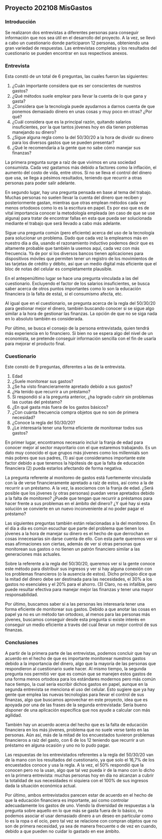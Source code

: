 ## Proyecto 202108 MisGastos

### Introducción

Se realizaron dos entrevistas a diferentes personas para conseguir información que nos sea útil en el desarrollo del proyecto. A la vez, se llevó a cabo un cuestionario donde participaron 12 personas, obteniendo una gran variedad de respuestas. Las entrevistas completas y los resultados del cuestionario se pueden encontrar en sus respectivos anexos.


### Entrevista

Esta constó de un total de 6 preguntas, las cuales fueron las siguientes:

1) ¿Cuán importante considera que es ser conscientes de nuestros gastos?
2) ¿Qué métodos suele emplear para llevar la cuenta de lo que gana y gasta?
3) ¿Considera que la tecnología puede ayudarnos a darnos cuenta de que ponemos demasiado dinero en unas cosas y muy poco en otras? ¿Por qué?
4) ¿Cuál considera que es la principal razón, quitando salarios insuficientes, por la que tantos jóvenes hoy en día tienen problemas manejando su dinero?
5) ¿Sigue alguna regla como la del 50/30/20 a la hora de dividir su dinero para los diversos gastos que se pueden presentar?
6) ¿Qué le recomendaría a la gente que no sabe cómo manejar sus finanzas?

La primera pregunta surge a raíz de que vivimos en una sociedad consumista. Cada vez gastamos más debido a factores como la inflación, el aumento del costo de vida, entre otros. Si no se lleva el control del dinero que usa, se llega a pésimos resultados, teniendo que recurrir a otras personas para poder salir adelante.

En segundo lugar, hay una pregunta pensada en base al tema del trabajo. Muchas personas no suelen llevar la cuenta del dinero que reciben y posteriormente gastan, mientras que otras emplean métodos cada vez menos ortodoxos como lo es la escritura en papel. Es por eso que es de vital importancia conocer la metodología empleada (en caso de que se use alguna) para tratar de encontrar fallas en esta que pueda ser solucionada mediante el trabajo que será llevado a cabo más adelante.

Sigue una pregunta común (pero eficiente) acerca del uso de la tecnología para solucionar un problema. Dado que cada vez la empleamos más en nuestro día a día, usando el razonamiento inductivo podemos decir que es altamente probable que también la usemos aquí, cada vez con más frecuencia. Ya de por sí los diversos bancos tienen aplicaciones para dispositivos móviles que permiten tener un registro de los movimientos de las tarjetas de crédito y débito, así que un medio digital más eficiente que el bloc de notas del celular es completamente plausible.

En el antepenúltimo lugar se hace una pregunta vinculada a las del cuestionario. Excluyendo el factor de los salarios insuficientes, se busca saber acerca de otros puntos importantes como lo son la educación financiera (o la falta de esta), si el consumismo afecta, etc.

Al igual que en el cuestionario, se pregunta acerca de la regla del 50/30/20 para gestionar mejor el dinero, también buscando conocer si se sigue algo similar a la hora de gestionar las finanzas. La opción de que no se siga nada en lo absoluto también es considerada.

Por último, se busca el consejo de la persona entrevistada, quien tendrá más experiencia en lo financiero. Si bien no se espera algo del nivel de un economista, se pretende conseguir información sencilla con el fin de usarla para mejorar el producto final.

### Cuestionario

Este constó de 9 preguntas, diferentes a las de la entrevista.

1) Edad
2) ¿Suele monitorear sus gastos?
3) ¿Se ha visto financieramente apretado debido a sus gastos?
4) ¿Ha tenido que recurrir a un préstamo?
5) Si respondió sí a la pregunta anterior, ¿ha logrado cubrir sin problemas las cuotas del préstamo?
6) ¿En qué gasta más fuera de los gastos básicos?
7) ¿Con cuánta frecuencia compra objetos que no son de primera necesidad?
8) ¿Conoce la regla del 50/30/20?
9) ¿Le interesaría tener una forma eficiente de monitorear todos sus gastos?

En primer lugar, encontramos necesario incluir la franja de edad para conocer mejor al sector mayoritario con el que estaremos trabajando. Es un dato muy conocido el que grupos más jóvenes como los millennials son más pobres que sus padres, (1) así que consideramos importante este factor debido a que tenemos la hipótesis de que la falta de educación financiera (2) pueda estarlos afectando de forma negativa.

La pregunta referente al monitoreo de gastos está fuertemente vinculada con la de verse financieramente apretado a raíz de estos, así como a la de recurrir a un préstamo. A la vez, la asociamos con la franja de edad. ¿Será posible que los jóvenes (y otras personas) puedan verse apretados debido a la falta de monitoreo? ¿Puede que tengan que recurrir a préstamos para hacer frente a sus problemas en el ámbito del dinero? ¿Y qué hay si esta solución se convierte en un nuevo inconveniente al no poder pagar el préstamo?

Las siguientes preguntas también están relacionadas a la del monitoreo. En el día a día es común escuchar que parte del problema que tienen los jóvenes a la hora de manejar su dinero es el hecho de que derrochan en cosas innecesarias sin darse cuenta de ello. Con esta parte queremos ver si esas afirmaciones son ciertas, además de ver si otras personas que monitorean sus gastos o no tienen un patrón financiero similar a las generaciones más actuales.

Sobre la referente a la regla del 50/30/20, queremos ver si la gente conoce este método para distribuir sus ingresos y ver si hay alguna conexión con los problemas financieros (o la ausencia  de estos). Dicho principio dice que la mitad del dinero debe ser destinada para las necesidades, el 30% a los gastos no esenciales y el 20% para el ahorro. (3) Claro, no es infalible, pero puede resultar efectiva para manejar mejor las finanzas y tener una mayor responsabilidad.

Por último, buscamos saber si a las personas les interesaría tener una forma eficiente de monitorear sus gastos. Debido a que anotar las cosas en papel ya no es un método tan ortodoxo, al menos para las personas más jóvenes, buscamos conseguir desde esta pregunta si existe interés en conseguir un medio eficiente a través del cual llevar un mejor control de sus finanzas.

### Conclusiones

A partir de la primera parte de las entrevistas, podemos concluir que hay un acuerdo en el hecho de que es importante monitorear nuestros gastos debido a la importancia del dinero, algo que la mayoría de las personas que respondieron al cuestionario suele hacer. Al mismo tiempo, la segunda pregunta nos permitió ver que es común que se manejen estos gastos de una forma menos ortodoxa para los estándares modernos pero más común hace tiempo, la cual sería escribir dichos gastos en papel, aunque en la segunda entrevista se menciona el uso del celular. Esto sugiere que ya hay gente que emplea las nuevas tecnologías para llevar el control de sus finanzas, algo que buscamos aprovechar en este proyecto, idea que es apoyada por una de las frases de la segunda entrevistada: Sería bueno disponer de una aplicación específica que nos ayude a calcular con más agilidad.

También hay un acuerdo acerca del hecho que es la falta de educación financiera en los más jóvenes, problema que no suele verse tanto en las personas. Aún así, más de la mitad de los encuestados tuvieron problemas financieros a raíz del gasto, con 6 de los 12 teniendo que recurrir a un préstamo en alguna ocasión y uno no lo pudo pagar. 

Las respuestas de los entrevistados referentes a la regla del 50/30/20 van de la mano con los resultados del cuestionario, ya que solo el 16,7% de los encuestados conoce y usa la regla. A la vez, el 50% respondió que la conocen pero no la usan, algo que tal vez pueda ir de la mano con lo dicho en la primera entrevista: muchas personas hoy en día no alcanzan a cubrir la totalidad de sus necesidades ni siquiera con el 100% de sus ingresos dada la situación económica actual.

Por último, ambos entrevistados parecen estar de acuerdo en el hecho de que la educación financiera es importante, así como controlar adecuadamente los gastos de uno. Viendo la diversidad de respuestas a la pregunta sobre aquello en lo que más se gasta fuera de lo básico, no podemos asociar el usar demasiado dinero a un deseo en particular como lo es la ropa o el ocio, pero tal vez se relacione con compran objetos que no son de primera necesidad, ya sea de manera frecuente o de vez en cuando, debido a que pueden no cuidar lo gastado en ese ámbito.
